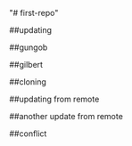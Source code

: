 "# first-repo" 

##updating

##gungob

##gilbert

##cloning

##updating from remote

##another update from remote

##conflict
